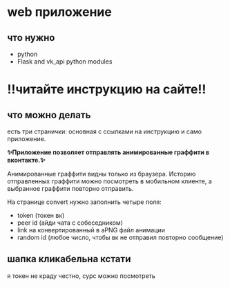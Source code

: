 # web приложение
## что нужно
- python 
- Flask and vk_api python modules
# !!читайте инструкцию на сайте!!

## что можно делать
есть три странички: основная с ссылками на инструкцию и само приложение.

**✨Приложение позволяет отправлять анимированные граффити в вконтакте.✨**

Анимированные граффити видны только из браузера. Историю отправленных граффити можно посмотреть в мобильном клиенте, а выбранное граффити повторно отправить.

На странице convert нужно заполнить четыре поля:
- token (токен вк)
- peer id (айди чата с собеседником)
- link на конвертированный в aPNG файл анимации
- random id (любое число, чтобы вк не отправил повторно сообщение)

## шапка кликабельна кстати

я токен не краду честно, сурс можно посмотреть
